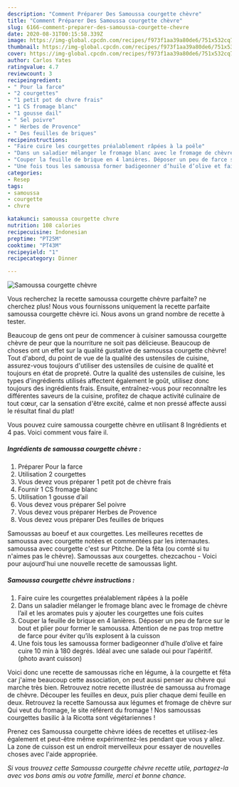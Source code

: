 ```yaml
---
description: "Comment Préparer Des Samoussa courgette chèvre"
title: "Comment Préparer Des Samoussa courgette chèvre"
slug: 6166-comment-preparer-des-samoussa-courgette-chevre
date: 2020-08-31T00:15:58.339Z
image: https://img-global.cpcdn.com/recipes/f973f1aa39a80de6/751x532cq70/samoussa-courgette-chevre-photo-principale-de-la-recette.jpg
thumbnail: https://img-global.cpcdn.com/recipes/f973f1aa39a80de6/751x532cq70/samoussa-courgette-chevre-photo-principale-de-la-recette.jpg
cover: https://img-global.cpcdn.com/recipes/f973f1aa39a80de6/751x532cq70/samoussa-courgette-chevre-photo-principale-de-la-recette.jpg
author: Carlos Yates
ratingvalue: 4.7
reviewcount: 3
recipeingredient:
- " Pour la farce"
- "2 courgettes"
- "1 petit pot de chvre frais"
- "1 CS fromage blanc"
- "1 gousse dail"
- " Sel poivre"
- " Herbes de Provence"
- " Des feuilles de briques"
recipeinstructions:
- "Faire cuire les courgettes préalablement râpées à la poêle"
- "Dans un saladier mélanger le fromage blanc avec le fromage de chèvre l’ail et les aromates puis y ajouter les courgettes une fois cuites"
- "Couper la feuille de brique en 4 lanières. Déposer un peu de farce sur le bout et plier pour former le samoussa. Attention de ne pas trop mettre de farce pour éviter qu’ils explosent à la cuisson"
- "Une fois tous les samoussa former badigeonner d’huile d’olive et faire cuire 10 min à 180 degrés. Idéal avec une salade oui pour l’apéritif. (photo avant cuisson)"
categories:
- Resep
tags:
- samoussa
- courgette
- chvre

katakunci: samoussa courgette chvre 
nutrition: 108 calories
recipecuisine: Indonesian
preptime: "PT25M"
cooktime: "PT43M"
recipeyield: "1"
recipecategory: Dinner

---
```



![Samoussa courgette chèvre](https://img-global.cpcdn.com/recipes/f973f1aa39a80de6/751x532cq70/samoussa-courgette-chevre-photo-principale-de-la-recette.jpg)

Vous recherchez la recette samoussa courgette chèvre parfaite? ne cherchez plus! Nous vous fournissons uniquement la recette parfaite samoussa courgette chèvre ici. Nous avons un grand nombre de recette à tester.

Beaucoup de gens ont peur de commencer à cuisiner samoussa courgette chèvre de peur que la nourriture ne soit pas délicieuse. Beaucoup de choses ont un effet sur la qualité gustative de samoussa courgette chèvre! Tout d'abord, du point de vue de la qualité des ustensiles de cuisine, assurez-vous toujours d'utiliser des ustensiles de cuisine de qualité et toujours en état de propreté. Outre la qualité des ustensiles de cuisine, les types d'ingrédients utilisés affectent également le goût, utilisez donc toujours des ingrédients frais. Ensuite, entraînez-vous pour reconnaître les différentes saveurs de la cuisine, profitez de chaque activité culinaire de tout cœur, car la sensation d'être excité, calme et non pressé affecte aussi le résultat final du plat!

<!--inarticleads1-->

Vous pouvez cuire samoussa courgette chèvre en utilisant 8 Ingrédients et 4 pas. Voici comment vous faire il.

##### Ingrédients de samoussa courgette chèvre :

1. Préparer  Pour la farce
1. Utilisation 2 courgettes
1. Vous devez vous préparer 1 petit pot de chèvre frais
1. Fournir 1 CS fromage blanc
1. Utilisation 1 gousse d’ail
1. Vous devez vous préparer  Sel poivre
1. Vous devez vous préparer  Herbes de Provence
1. Vous devez vous préparer  Des feuilles de briques


Samoussas au boeuf et aux courgettes. Les meilleures recettes de samoussa avec courgette notées et commentées par les internautes. samoussa avec courgette c&#39;est sur Ptitche. De la fêta (ou comté si tu n&#39;aimes pas le chèvre). Samoussas aux courgettes. chezcachou - Voici pour aujourd&#39;hui une nouvelle recette de samoussas light. 

<!--inarticleads2-->

##### Samoussa courgette chèvre instructions :

1. Faire cuire les courgettes préalablement râpées à la poêle
1. Dans un saladier mélanger le fromage blanc avec le fromage de chèvre l’ail et les aromates puis y ajouter les courgettes une fois cuites
1. Couper la feuille de brique en 4 lanières. Déposer un peu de farce sur le bout et plier pour former le samoussa. Attention de ne pas trop mettre de farce pour éviter qu’ils explosent à la cuisson
1. Une fois tous les samoussa former badigeonner d’huile d’olive et faire cuire 10 min à 180 degrés. Idéal avec une salade oui pour l’apéritif. (photo avant cuisson)


Voici donc une recette de samoussas riche en légume, à la courgette et fêta car j&#39;aime beaucoup cette association, on peut aussi penser au chèvre qui marche très bien. Retrouvez notre recette illustrée de samoussa au fromage de chèvre. Découper les feuilles en deux, puis plier chaque demi feuille en deux. Retrouvez la recette Samoussa aux légumes et fromage de chèvre sur Qui veut du fromage, le site référent du fromage ! Nos samoussas courgettes basilic à la Ricotta sont végétariennes ! 

<!--inarticleads1-->

<p>
Prenez ces Samoussa courgette chèvre idées de recettes et utilisez-les également et peut-être même expérimentez-les pendant que vous y allez. La zone de cuisson est un endroit merveilleux pour essayer de nouvelles choses avec l'aide appropriée.
</p>

<p>
<i>Si vous trouvez cette Samoussa courgette chèvre recette utile, partagez-la avec vos bons amis ou votre famille, merci et bonne chance.</i>
</p>
